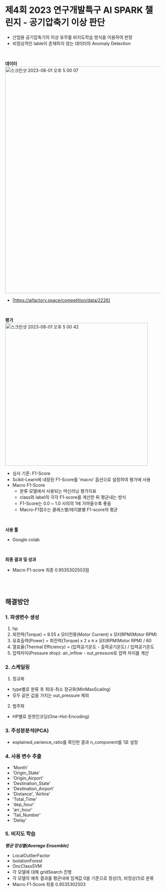 # 제4회 2023 연구개발특구 AI SPARK 챌린지 - 공기압축기 이상 판단
- 산업용 공기압축기의 이상 유무를 비지도학습 방식을 이용하여 판정
- 비정상적인 lable이 존재하지 않는 데이터의 Anomaly Detection
<br>

**데이터** <br>
<img width="732" alt="스크린샷 2023-08-01 오후 5 00 07" src="https://github.com/kwonkw/Air_Compressor_Abnormality/assets/131172214/97fbac40-0089-4d80-b2ab-15dc5729a99f">
- [https://aifactory.space/competition/data/2226]
<br>

**평가** <br>
<img width="461" alt="스크린샷 2023-08-01 오후 5 00 42" src="https://github.com/kwonkw/Air_Compressor_Abnormality/assets/131172214/35bf6dec-eb58-49e5-8e16-eda7b1f39c7c">


- 심사 기준: F1-Score
- Scikit-Learn에 내장된 F1-Score를 ‘macro’ 옵션으로 설정하여 평가에 사용
- Macro F1-Score
  - 분류 모델에서 사용되는 머신러닝 평가지표
  - class와 label의 각각 F1-score를 계산한 뒤 평균내는 방식
  - F1-Score는 0.0 ~ 1.0 사의의 1에 가까울수록 좋음
  - Macro-F1점수는 클래스별/레이블별 F1-score의 평균
<br>

**사용 툴**
- Google colab
<br>

**최종 결과 및 성과**
- Macro F1-score 최종 0.9535302503점
<br>
<br>

## 해결방안
### 1. 파생변수 생성 <br>
1) hp
2) 회전력(Torque) = 9.55 x 모터전류(Motor Current) x 모터RPM(Motor RPM)
3) 유효출력(Power) = 회전력(Torque) x 2 x π x 모터RPM(Motor RPM) / 60
4) 열효율(Thermal Efficiency) = (입력공기온도 - 출력공기온도) / 입력공기온도
5) 압력차이(Pressure drop): air_inflow - out_pressure로 압력 차이를 계산

### 2. 스케일링<br>
1) 정규화
  - type별로 분류 후 최대-최소 정규화(MinMaxScaling)
  - 모두 같은 값을 가지는 out_pressure 제외
2) 범주화
  - HP별로 원핫인코딩(One-Hot-Encoding)
  
### 3. 주성분분석(PCA)
- explained_varience_ratio를 확인한 결과 n_component를 1로 설정

### 4. 사용 변수 추출
- 'Month'
- 'Origin_State'
- 'Origin_Airport'
- 'Destination_State'
- 'Destination_Airport'
- 'Distance', 'Airline'
- 'Total_Time'
- 'dep_hour'
- 'arr_hour'
- 'Tail_Number'
- 'Delay'

### 5. 비지도 학습
***평균 앙상블(Average Ensemble)***
  - LocalOutlierFactor
  - IsolationForest
  - OncClassSVM
  - 각 모델에 대해 gridSearch 진행
  - 각 모델의 예측 결과를 평균내에 임계값 0을 기준으로 정상(1), 비정상(1)로 분류
  - Macro F1-Score 최종 0.9535302503<br>
<br>
<br>
